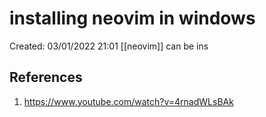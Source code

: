 # installing neovim in windows 
Created: 03/01/2022 21:01 
[[neovim]] can be ins


## References 
1. https://www.youtube.com/watch?v=4rnadWLsBAk